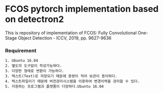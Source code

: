 # FCOS pytorch implementation based on detectron2 
This is repository of implementation of FCOS: Fully Convolutional One-Stage Object Detection - ICCV, 2019, pp. 9627-9636
### Requirement 
	1. Ubuntu 16.04
	2. 별도의 도구없이 작성가능하다.
	3. 다양한 형태로 변환이 가능하다.
	3. 텍스트(Text)로 저장되기 때문에 용량이 적어 보관이 용이하다.
	4. 텍스트파일이기 때문에 버전관리시스템을 이용하여 변경이력을 관리할 수 있다.
	5. 지원하는 프로그램과 플랫폼이 다양하다.Ubuntu 16.04
